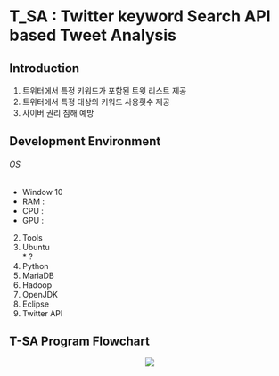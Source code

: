 # T_SA : Twitter keyword Search API based Tweet Analysis

## Introduction
1. 트위터에서 특정 키워드가 포함된 트윗 리스트 제공
2. 트위터에서 특정 대상의 키워드 사용횟수 제공
3. 사이버 권리 침해 예방

## Development Environment
###### OS  
  * Window 10  
  * RAM :  
  * CPU :  
  * GPU :  
2. Tools  
  1. Ubuntu  
    * ?  
  2. Python  
  3. MariaDB  
  4. Hadoop  
  5. OpenJDK  
  6. Eclipse  
  7. Twitter API  
## T-SA Program Flowchart
<p align="center"> 
<img src="https://github.com/SeokJune/BigData_VI_T-SA/blob/master/etc/T-SA%20Program%20Flowchart.jpg?raw=true">
</p>
